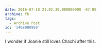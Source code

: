 ```yaml
---
date: 2016-07-18 21:02:30.000000000 -07:00
archive: fb
tags: 
  - Archive Post
id: '1468900950'
---
```


I wonder if Joanie still loves Chachi after this.
